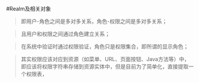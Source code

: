 #Realm及相关对象
>即用户-角色之间是多对多关系，角色-权限之间是多对多关系；

>且用户和权限之间通过角色建立关系；

>在系统中验证时通过权限验证，角色只是权限集合，即所谓的显示角色；

>其实权限应该对应到资源（如菜单、URL、页面按钮、Java方法等）中，即应该将权限字符串存储到资源实体中，但是目前为了简单化，直接提取一个权限表，